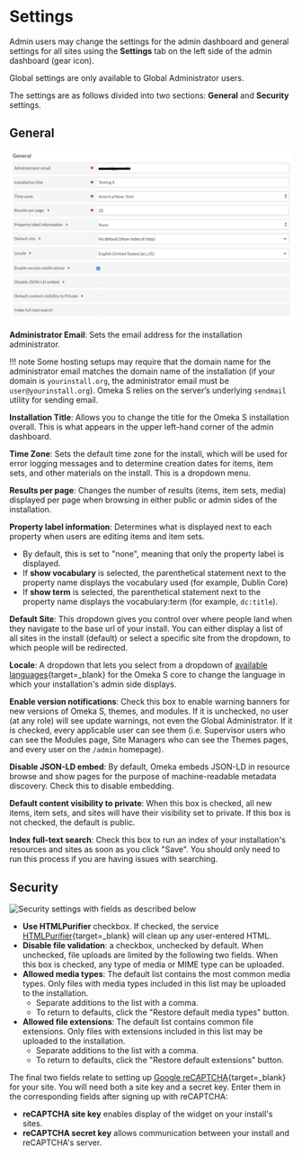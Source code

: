 # Settings

Admin users may change the settings for the admin dashboard and general settings for all sites using the **Settings** tab on the left side of the admin dashboard (gear icon). 

Global settings are only available to Global Administrator users.

The settings are as follows divided into two sections: **General** and **Security** settings.

## General

![General settings with fields as described below](adminfiles/settings_general.png)

**Administrator Email**: Sets the email address for the installation administrator. 

!!! note
	Some hosting setups may require that the domain name for the administrator email matches the domain name of the installation (if your domain is `yourinstall.org`, the administrator email must be `user@yourinstall.org`). Omeka S relies on the server’s underlying `sendmail` utility for sending email.

**Installation Title**: Allows you to change the title for the Omeka S installation overall. This is what appears in the upper left-hand corner of the admin dashboard.

**Time Zone**: Sets the default time zone for the install, which will be used for error logging messages and to determine creation dates for items, item sets, and other materials on the install. This is a dropdown menu. 

**Results per page**: Changes the number of results (items, item sets, media) displayed per page when browsing in either public or admin sides of the installation.

**Property label information**: Determines what is displayed next to each property when users are editing items and item sets. 

- By default, this is set to "none", meaning that only the property label is displayed.
- If **show vocabulary** is selected, the parenthetical statement next to the property name displays the vocabulary used (for example, Dublin Core) 
- If **show term** is selected, the parenthetical statement next to the property name displays the vocabulary:term (for example, `dc:title`). 

**Default Site**: This dropdown gives you control over where people land when they navigate to the base url of your install. You can either display a list of all sites in the install (default) or select a specific site from the dropdown, to which people will be redirected.

**Locale**: A dropdown that lets you select from a dropdown of [available languages](https://www.transifex.com/omeka/omeka-s/){target=_blank} for the Omeka S core to change the language in which your installation's admin side displays.

**Enable version notifications**: Check this box to enable warning banners for new versions of Omeka S, themes, and modules. If it is unchecked, no user (at any role) will see update warnings, not even the Global Administrator. If it is checked, every applicable user can see them (i.e. Supervisor users who can see the Modules page, Site Managers who can see the Themes pages, and every user on the `/admin` homepage).

**Disable JSON-LD embed**: By default, Omeka embeds JSON-LD in resource browse and show pages for the purpose of machine-readable metadata discovery. Check this to disable embedding.

**Default content visibility to private**: When this box is checked, all new items, item sets, and sites will have their visibility set to private. If this box is not checked, the default is public. 

**Index full-text search**: Check this box to run an index of your installation's resources and sites as soon as you click "Save". You should only need to run this process if you are having issues with searching.

## Security

![Security settings with fields as described below](adminfiles/settings_security.png)

- **Use HTMLPurifier** checkbox. If checked, the service [HTMLPurifier](http://htmlpurifier.org/){target=_blank} will clean up any user-entered HTML. 
- **Disable file validation**: a checkbox, unchecked by default. When unchecked, file uploads are limited by the following two fields. When this box is checked, any type of media or MIME type can be uploaded.
- **Allowed media types**: The default list contains the most common media types. Only files with media types included in this list may be uploaded to the installation.
	- Separate additions to the list with a comma.
	- To return to defaults, click the "Restore default media types" button.
- **Allowed file extensions**: The default list contains common file extensions. Only files with extensions included in this list may be uploaded to the installation.
	- Separate additions to the list with a comma.
	- To return to defaults, click the "Restore default extensions" button.

The final two fields relate to setting up [Google reCAPTCHA](https://www.google.com/recaptcha/intro/index.html){target=_blank} for your site. You will need both a site key and a secret key. Enter them in the corresponding fields after signing up with reCAPTCHA:

- **reCAPTCHA site key** enables display of the widget on your install's sites.
- **reCAPTCHA secret key** allows communication between your install and reCAPTCHA's server. 
